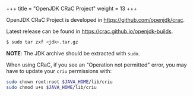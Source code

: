 +++
title = "OpenJDK CRaC Project"
weight = 13
+++

OpenJDK CRaC Project is developed in https://github.com/openjdk/crac.

Latest release can be found in https://crac.github.io/openjdk-builds.

```sh
$ sudo tar zxf <jdk>.tar.gz
```

**NOTE**: The JDK archive should be extracted with `sudo`.

When using CRaC, if you see an "Operation not permitted" error, you may have to update your `criu` permissions with:

```sh
sudo chown root:root $JAVA_HOME/lib/criu
sudo chmod u+s $JAVA_HOME/lib/criu
```

